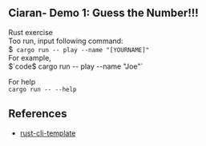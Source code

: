 ## Ciaran- Demo 1: Guess the Number!!!
Rust  exercise<br />
Too run, input following command:<br />
$` cargo run -- play --name "[YOURNAME]"`<br />
For example,<br />
$`code$ cargo run -- play --name "Joe"`



For help<br />
`cargo run -- --help`


## References

* [rust-cli-template](https://github.com/kbknapp/rust-cli-template)
